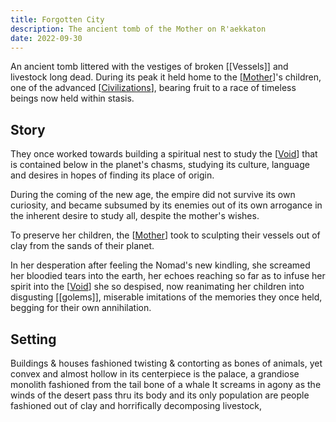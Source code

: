```yaml
---
title: Forgotten City
description: The ancient tomb of the Mother on R'aekkaton
date: 2022-09-30
---
```


An ancient tomb littered with the vestiges of broken [[Vessels]] and livestock long dead.
During its peak it held home to the [[Mother]]'s children, one of the advanced [[Civilizations]], bearing fruit to a race of timeless beings now held within stasis.

## Story

They once worked towards building a spiritual nest to study the [[Void]] that is contained below in the planet's chasms, studying its culture, language and desires in hopes of finding its place of origin.

During the coming of the new age, the empire did not survive its own curiosity, and became subsumed by its enemies out of its own arrogance in the inherent desire to study all, despite the mother's wishes.

To preserve her children, the [[Mother]] took to sculpting their vessels out of clay from the sands of their planet.

In her desperation after feeling the Nomad's new kindling, she screamed her bloodied tears into the earth, her echoes reaching so far as to infuse her spirit into the [[Void]] she so despised, now reanimating her children into disgusting [[golems]], miserable imitations of the memories they once held, begging for their own annihilation.

## Setting

Buildings & houses fashioned twisting & contorting as bones of animals, yet convex and almost hollow
in its centerpiece is the palace, a grandiose monolith fashioned from the tail bone of a whale
It screams in agony as the winds of the desert pass thru its body
and its only population are people fashioned out of clay and horrifically decomposing livestock,

[Mother]: Mother.md "Mother"
[Civilizations]: Civilizations.md "Civilizations"
[Void]: Void.md "Void"
